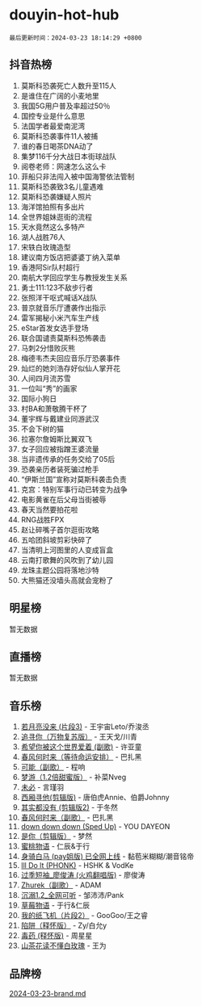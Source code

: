 # douyin-hot-hub

`最后更新时间：2024-03-23 18:14:29 +0800`

## 抖音热榜

1. 莫斯科恐袭死亡人数升至115人
1. 是谁住在广阔的小麦地里
1. 我国5G用户普及率超过50％
1. 国控专业是什么意思
1. 法国学者最爱南泥湾
1. 莫斯科恐袭事件11人被捕
1. 谁的春日喝茶DNA动了
1. 集梦116千分大战日本街球战队
1. 阅卷老师：网速怎么这么卡
1. 菲船只非法闯入被中国海警依法管制
1. 莫斯科恐袭致3名儿童遇难
1. 莫斯科恐袭嫌疑人照片
1. 海洋馆拍照有多出片
1. 全世界姐妹逛街的流程
1. 天水竟然这么多特产
1. 湖人战胜76人
1. 宋轶白玫瑰造型
1. 建议南方饭店把婆婆丁纳入菜单
1. 香港阿Sir队村超行
1. 南航大学回应学生与教授发生关系
1. 勇士111:123不敌步行者
1. 张照洋干呕式喊话X战队
1. 普京就音乐厅遭袭作出指示
1. 雷军揭秘小米汽车生产线
1. eStar首发女选手登场
1. 联合国谴责莫斯科恐怖袭击
1. 马刺2分惜败灰熊
1. 梅德韦杰夫回应音乐厅恐袭事件
1. 灿烂的她刘浩存好似仙人掌开花
1. 人间四月流苏雪
1. 一位叫“秀”的画家
1. 国际小狗日
1. 村BA和萧敬腾干杯了
1. 董宇辉与戴建业同游武汉
1. 不会下树的猫
1. 拉塞尔詹姆斯比翼双飞
1. 女子回应被指蹭王婆流量
1. 当非遗传承的任务交给了05后
1. 恐袭亲历者装死骗过枪手
1. “伊斯兰国”宣称对莫斯科袭击负责
1. 克宫：特别军事行动已转变为战争
1. 电影黄雀在后父母当街被辱
1. 春天当然要拍花啦
1. RNG战胜FPX
1. 赵让碎嘴子首尔逛街攻略
1. 五哈团斜坡剪彩快碎了
1. 当清明上河图里的人变成盲盒
1. 云南打歌舞的风吹到了幼儿园
1. 龙珠主题公园将落地沙特
1. 大熊猫还没墙头高就会宠粉了

## 明星榜

暂无数据

## 直播榜

暂无数据

## 音乐榜

1. [若月亮没来 (片段3)](https://sf5-hl-cdn-tos.douyinstatic.com/obj/tos-cn-ve-2774/okfyEUsGW1B1ovJi5JiN9IjvAT2lMwA054GoEB) - 王宇宙Leto/乔浚丞
1. [追寻你（万物复苏版）](https://sf3-cdn-tos.douyinstatic.com/obj/tos-cn-ve-2774/oYeAZJsbjIDit9APmBg8u6uDUQnHmoCf3gbo74) - 王天戈/川青
1. [希望你被这个世界爱着 (副歌)](https://sf3-cdn-tos.douyinstatic.com/obj/tos-cn-ve-2774/oUHCmWQfZlE3QQBKBeD8rCFLpJzPgCpImhsxMt) - 许亚童
1. [春风何时来（等待命运安排）](https://sf5-hl-cdn-tos.douyinstatic.com/obj/tos-cn-ve-2774/oICBNbD3gelMfB4WgiD1KI2jQtXZE2FgHLwtsl) - 巴扎黑
1. [可能（副歌）](https://sf5-hl-cdn-tos.douyinstatic.com/obj/tos-cn-ve-2774/cde1731888894259b333569393c2fb51) - 程响
1. [梦游（1.2倍甜蜜版）](https://sf5-hl-cdn-tos.douyinstatic.com/obj/tos-cn-ve-2774/o4gyAUm8hwufoEABmwVIiQtHsFuGzAEEWtNMzo) - 补菜Nveg
1. [未必](https://sf3-cdn-tos.douyinstatic.com/obj/tos-cn-ve-2774/ogntQMFnKQDZUgTCYuJgfLEtleYZZFxBQqhhFB) - 言瑾羽
1. [西厢寻他(剪辑版)](https://sf5-hl-cdn-tos.douyinstatic.com/obj/tos-cn-ve-2774/oUsAVfAQKlRNxEv5qxvIB8o5qmIWUcXbzJKJhw) - 唐伯虎Annie、伯爵Johnny
1. [其实都没有 (剪辑版2)](https://sf5-hl-cdn-tos.douyinstatic.com/obj/tos-cn-ve-2774/oEBNQenHZtBhxYjGgUDQk0BCHTigQafgFlbQ7k) - 于冬然
1. [春风何时来（副歌）](https://sf5-hl-cdn-tos.douyinstatic.com/obj/tos-cn-ve-2774/ow7tbAiAWI2giBUrmu0hMMh3UYP3ZXdbDYiXd) - 巴扎黑
1. [down down down (Sped Up)](https://sf3-cdn-tos.douyinstatic.com/obj/tos-cn-ve-2774/ow80iABiXIO9DsFwK6WeZKMaJRi3BPJAotDy8m) - YOU DAYEON
1. [是你（剪辑版）](https://sf6-cdn-tos.douyinstatic.com/obj/tos-cn-ve-2774/46019dae783c4c969944217fe1cfafc4) - 梦然
1. [蜜桃物语](https://sf3-cdn-tos.douyinstatic.com/obj/tos-cn-ve-2774/oIhOSCZtIACtYU4XQkngiW9kCBfVD1Fz9IYeqL) - 仁辰&于行
1. [身骑白马 (pay姐版) 已全网上线](https://sf5-hl-cdn-tos.douyinstatic.com/obj/tos-cn-ve-2774/oQLO5ZgLsFkaDhdIIveF2zUCgfweY0gWaH4AQG) - 黏苞米糊糊/潮音铭帝
1. [lll Do lt (PHONK)](https://sf5-hl-cdn-tos.douyinstatic.com/obj/tos-cn-ve-2774/osfNbddrZl4hIgEDk6kFftBDBJ1X8MZxH1QCOB) - HSHK & VodKe
1. [过季短袖_廖俊涛 (火鸡翻唱版)](https://sf5-hl-cdn-tos.douyinstatic.com/obj/tos-cn-ve-2774/ogQVJl0tRBKxQgZji7YClFEBrVDeHpPTWfCZbQ) - 廖俊涛
1. [Zhurek（副歌）](https://sf5-hl-cdn-tos.douyinstatic.com/obj/tos-cn-ve-2774/ooQm8FBZQDlf0btEYgVpCcSCQfrdJGBEKZYBGS) - ADAM
1. [沉溺1.2_全网可听](https://sf3-cdn-tos.douyinstatic.com/obj/tos-cn-ve-2774/ok2QoiBqsWAX9McZmWiI9gAB0EzwD4Xj6yfmtH) - 邹沛沛/Pank
1. [草莓物语](https://sf3-cdn-tos.douyinstatic.com/obj/tos-cn-ve-2774/okynhJ7jEAIIZBfsLgYMEI8QC3WbQNN66RKzhT) - 于行&仁辰
1. [我的纸飞机（片段2）](https://sf6-cdn-tos.douyinstatic.com/obj/tos-cn-ve-2774/oM2ZrKcg2CD5AeRB2gkeXOFB1IxAGJdZPazYHf) - GooGoo/王之睿
1. [陷阱（释怀版）](https://sf5-hl-cdn-tos.douyinstatic.com/obj/tos-cn-ve-2774/oE8C21LeZrzKLDFfQYgMzx4GAIHageG5IzayY7) - Zy/白允y
1. [毒药 (释怀版)](https://sf6-cdn-tos.douyinstatic.com/obj/tos-cn-ve-2774/oYILMEAzspdZBIzy4frJNB8ZHPHWAhiwowd4Ad) - 周星星
1. [山茶花读不懂白玫瑰](https://sf5-hl-cdn-tos.douyinstatic.com/obj/tos-cn-ve-2774/osfn8B7DktrRHEPJgPCfDbw7QDQEkwC16BxZg9) - 王为

## 品牌榜

[2024-03-23-brand.md](2024-03-23-brand.md)
